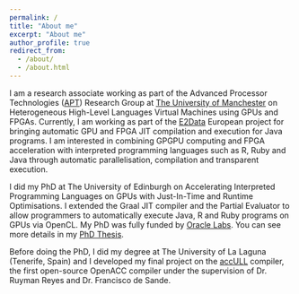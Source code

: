 ```yaml
---
permalink: /
title: "About me"
excerpt: "About me"
author_profile: true
redirect_from: 
  - /about/
  - /about.html
---
```


I am a research associate working as part of the Advanced Processor Technologies ([APT](http://apt.cs.manchester.ac.uk)) Research Group at [The University of Manchester](http://www.manchester.ac.uk) on Heterogeneous High-Level Languages Virtual Machines using GPUs and FPGAs.
Currently, I am working as part of the [E2Data](https://e2data.eu/) European project for bringing automatic GPU and FPGA JIT compilation and execution for Java programs. 
I am interested in combining GPGPU computing and FPGA acceleration with interpreted programming languages such as R, Ruby and Java through automatic parallelisation, compilation and transparent execution.

I did my PhD at The University of Edinburgh on Accelerating Interpreted Programming Languages on GPUs with Just-In-Time and Runtime Optimisations.
I extended the Graal JIT compiler and the Partial Evaluator to allow programmers to automatically execute Java, R and Ruby programs on GPUs via OpenCL.
My PhD was fully funded by [Oracle Labs](https://labs.oracle.com/pls/apex/f?p=LABS:10::::::). 
You can see more details in my [PhD Thesis](https://jjfumero.github.io/publication/2017-08-22-PhDThesis).

Before doing the PhD, I did my degree at The University of La Laguna (Tenerife, Spain) and I developed my final project on the [accULL](https://accull.wordpress.com) compiler, the first open-source OpenACC compiler under the supervision of Dr. Ruyman Reyes and Dr. Francisco de Sande. 

